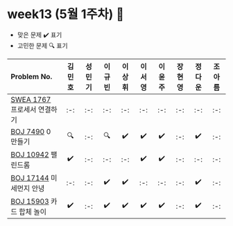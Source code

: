 # week13 (5월 1주차) :pencil:

- 맞은 문제 :heavy_check_mark: 표기
- 고민한 문제 :mag: 표기

| Problem No.                                                                                                            | 김민호 | 성민기 | 이규빈 | 이상휘 | 이서영 | 이윤주 | 장현영 | 정다운 | 조아름 | 
| :--------------------------------------------------------------------------------------------------------------------- | :----: | :----: | :----: | :----: | :----: | :----: | :----: | :----: | :----: |
| [SWEA 1767](https://swexpertacademy.com/main/code/problem/problemDetail.do?contestProbId=AV4suNtaXFEDFAUf) 프로세서 연결하기 |   :-:   |   :-:   |   :-:   |   :-:   |   :-:   |   :-:   |   :-:   |   :-:   |   :-:   |
| [BOJ 7490](https://www.acmicpc.net/problem/7490) 0 만들기                                                            |   :mag:   |   :-:   |   :mag:   |   :heavy_check_mark:   |   :heavy_check_mark:   |  :heavy_check_mark:  |   :-:   |   :heavy_check_mark:   |   :-:   |
| [BOJ 10942](https://www.acmicpc.net/problem/10942) 팰린드롬                                                                 |   :heavy_check_mark:   |   :-:   |   :-:   |   :-:   |   :heavy_check_mark:   |  :heavy_check_mark:   |   :-:   |   :-:   |   :-:   |
| [BOJ 17144](https://www.acmicpc.net/problem/17144) 미세먼지 안녕                                                          |   :-:   |   :-:   |   :heavy_check_mark:   |   :heavy_check_mark:   |   :-:   |   :-:   |   :-:   |   :heavy_check_mark:   |   :-:   |
| [BOJ 15903](https://www.acmicpc.net/problem/15903) 카드 합체 놀이                                                               |   :heavy_check_mark:   |   :-:   |   :heavy_check_mark:   |   :heavy_check_mark:   |   :heavy_check_mark:   |   :heavy_check_mark:   |   :-:   |   :heavy_check_mark:   |   :-:   |

